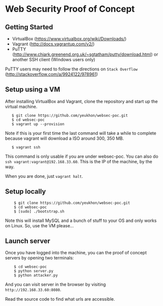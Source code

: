# Web Security Proof of Concept

## Getting Started


- VirtualBox (https://www.virtualbox.org/wiki/Downloads/)
- Vagrant (<http://docs.vagrantup.com/v2/>)
- PuTTY (http://www.chiark.greenend.org.uk/~sgtatham/putty/download.html) or another SSH client (Windows users only)


PuTTY users may need to follow the directions on `Stack Overflow` (http://stackoverflow.com/a/9924122/978961)

## Setup using a VM

After installing VirtualBox and Vagrant, clone the repository and start up the
virtual machine.

```
   $ git clone https://github.com/yeukhon/websec-poc.git
   $ cd websec-poc
   $ vagrant up --provision
```

Note if this is your first time the last command will take a while to complete
because vagrant will download a ISO around 300, 350 MB.

```
   $ vagrant ssh
```

This command is only usable if you are under websec-poc. You can also
do ``ssh vagrant:vagrant@192.168.33.60``. This is the IP of the machine, by the
way.

When you are done, just ``vagrant halt``.

## Setup locally

```
    $ git clone https://github.com/yeukhon/websec-poc.git
    $ cd websec-poc
    $ [sudo] ./bootstrap.sh
```

Note this will install MySQL and a bunch of stuff to your OS
and only works on Linux. So, use the VM please...

## Launch server

Once you have logged into the machine, you can the proof of concept servers by
opening two terminals:

```
    $ cd websec-poc
    $ python server.py
    $ python attacker.py
```

And you can visit server in the browser by visiting ``http://192.168.33.60:8080``.

Read the source code to find what urls are accessible.
